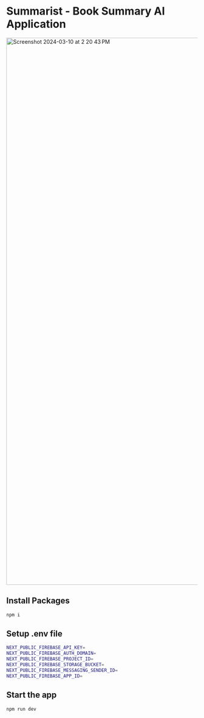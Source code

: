 # Summarist - Book Summary AI Application

<img width="1440" alt="Screenshot 2024-03-10 at 2 20 43 PM" src="https://github.com/BrevenBennett/advanced-internship/assets/118828879/e6e35d0d-621f-4bb9-8c68-0f3b89e2c0df">

## Install Packages

```bash
npm i
```

## Setup .env file

```bash
NEXT_PUBLIC_FIREBASE_API_KEY=
NEXT_PUBLIC_FIREBASE_AUTH_DOMAIN=
NEXT_PUBLIC_FIREBASE_PROJECT_ID=
NEXT_PUBLIC_FIREBASE_STORAGE_BUCKET=
NEXT_PUBLIC_FIREBASE_MESSAGING_SENDER_ID=
NEXT_PUBLIC_FIREBASE_APP_ID=
```
## Start the app

```bash
npm run dev
```
